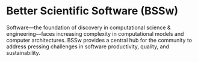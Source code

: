 # Better Scientific Software (BSSw)

Software—the foundation of discovery in computational science & engineering—faces increasing complexity in computational models and computer architectures. BSSw provides a central hub for the community to address pressing challenges in software productivity, quality, and sustainability.

<!---
Slide1 L: blog_posts/blog_posts/a-gentle-introduction-to-gpu-programming
Slide1 R: images/raw/master/Blog_0521_GPU.png
Slide2 L: blog_posts/encouraging-effective-retrospective-strategies-for-team-projects
Slide2 R: items/keep-interest-on-technical-debt-from-sinking-your-software-project
Slide3 L: blog_posts/use-of-software-metrics-in-research-software
Slide3 R: images/raw/master/Blog_0421_Metrics.jpg
Slide4 L: blog_posts/a-look-at-software-focused-topics-at-siam-cse21
Slide4 R: images/raw/master/Blog_0321_Siam.png
Slide5 L: items/kanban-and-scrum-making-the-best-of-both
Slide5 R: events/2021-collegeville-workshop-on-scientific-software-software-teams
Slide6 L: events/2021-us-rse-virtual-workshop
Slide6 R: events/webinar-automated-fortran-c-bindings-for-large-scale-scientific-applications
--->



<!---
Caution: Blank line after first comment mark (or before last comment mark) causes build failure.
LCM: Saving for use again later
Slide4 L: blog_posts/when-not-to-use-agile-in-scientific-software-development
Slide4 R: images/raw/master/Blog_0221_Agile.png
--->

<!---
[Site Overview](SiteOverview.md)

[Communities Overview](CommunitiesOverview.md)

[Intro to CSE](IntroToCse.md)

[Intro to HPC](IntroToHpc.md)

--->
